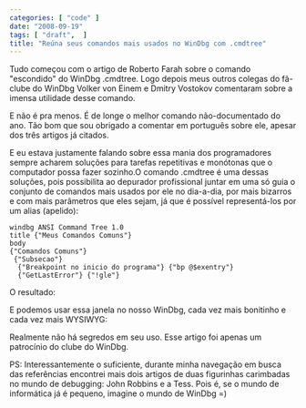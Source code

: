 ```yaml
---
categories: [ "code" ]
date: "2008-09-19"
tags: [ "draft",  ]
title: "Reúna seus comandos mais usados no WinDbg com .cmdtree"
---
```

Tudo começou com o artigo de Roberto Farah sobre o comando "escondido"
do WinDbg .cmdtree. Logo depois meus outros colegas do fã-clube do
WinDbg Volker von Einem e Dmitry Vostokov comentaram sobre a imensa
utilidade desse comando.

E não é pra menos. É de longe o melhor comando não-documentado
do ano. Tão bom que sou obrigado a comentar em português sobre ele,
apesar dos três artigos já citados.

E eu estava justamente falando sobre essa mania dos programadores sempre
acharem soluções para tarefas repetitivas e monótonas que o computador
possa fazer sozinho.O comando .cmdtree é uma dessas soluções, pois
possibilita ao depurador profissional juntar em uma só guia o conjunto
de comandos mais usados por ele no dia-a-dia, por mais bizarros e com
mais parâmetros que eles sejam, já que é possível representá-los
por um alias (apelido):

    
    windbg ANSI Command Tree 1.0
    title {"Meus Comandos Comuns"}
    body
    {"Comandos Comuns"}
     {"Subsecao"}
      {"Breakpoint no inicio do programa"} {"bp @$exentry"}
      {"GetLastError"} {"!gle"}

O resultado:

E podemos usar essa janela no nosso WinDbg, cada vez mais bonitinho e
cada vez mais WYSIWYG:

Realmente não há segredos em seu uso. Esse artigo foi apenas um
patrocínio do clube do WinDbg.

PS: Interessantemente o suficiente, durante minha navegação em busca das
referências encontrei mais dois artigos de duas figurinhas carimbadas
no mundo de debugging: John Robbins e a Tess. Pois é, se o mundo de
informática já é pequeno, imagine o mundo de WinDbg =)
